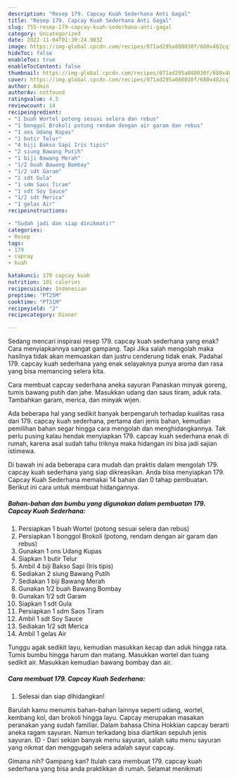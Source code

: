 ```yaml
---
description: "Resep 179. Capcay Kuah Sederhana Anti Gagal"
title: "Resep 179. Capcay Kuah Sederhana Anti Gagal"
slug: 755-resep-179-capcay-kuah-sederhana-anti-gagal
category: Uncategorized
date: 2022-11-04T01:39:24.903Z
image: https://img-global.cpcdn.com/recipes/071ad295a088030f/680x482cq70/179-capcay-kuah-sederhana-foto-resep-utama.jpg
hideToc: false
enableToc: true
enableTocContent: false
thumbnail: https://img-global.cpcdn.com/recipes/071ad295a088030f/680x482cq70/179-capcay-kuah-sederhana-foto-resep-utama.jpg
cover: https://img-global.cpcdn.com/recipes/071ad295a088030f/680x482cq70/179-capcay-kuah-sederhana-foto-resep-utama.jpg
author: Admin
authorAv: notfound
ratingvalue: 4.5
reviewcount: 14
recipeingredient:
- "1 buah Wortel potong sesuai selera dan rebus"
- "1 bonggol Brokoli potong rendam dengan air garam dan rebus"
- "1 ons Udang Kupas"
- "1 butir Telur"
- "4 biji Bakso Sapi Iris tipis"
- "2 siung Bawang Putih"
- "1 biji Bawang Merah"
- "1/2 buah Bawang Bombay"
- "1/2 sdt Garam"
- "1 sdt Gula"
- "1 sdm Saos Tiram"
- "1 sdt Soy Sauce"
- "1/2 sdt Merica"
- "1 gelas Air"
recipeinstructions:

- "Sudah jadi dan siap dinikmati!"
categories:
- Resep
tags:
- 179
- capcay
- kuah

katakunci: 179 capcay kuah 
nutrition: 101 calories
recipecuisine: Indonesian
preptime: "PT25M"
cooktime: "PT31M"
recipeyield: "2"
recipecategory: Dinner

---
```



Sedang mencari inspirasi resep 179. capcay kuah sederhana yang enak? Cara menyiapkannya sangat gampang. Tapi Jika salah mengolah maka hasilnya tidak akan memuaskan dan justru cenderung tidak enak. Padahal 179. capcay kuah sederhana yang enak selayaknya punya aroma dan rasa yang bisa memancing selera kita.


Cara membuat capcay sederhana aneka sayuran Panaskan minyak goreng, tumis bawang putih dan jahe. Masukkan udang dan saus tiram, aduk rata. Tambahkan garam, merica, dan minyak wijen.

Ada beberapa hal yang sedikit banyak berpengaruh terhadap kualitas rasa dari 179. capcay kuah sederhana, pertama dari jenis bahan, kemudian pemilihan bahan segar hingga cara mengolah dan menghidangkannya. Tak perlu pusing kalau hendak menyiapkan 179. capcay kuah sederhana enak di rumah, karena asal sudah tahu triknya maka hidangan ini bisa jadi sajian istimewa.


Di bawah ini ada beberapa cara mudah dan praktis dalam mengolah 179. capcay kuah sederhana yang siap dikreasikan. Anda bisa menyiapkan 179. Capcay Kuah Sederhana memakai 14 bahan dan 0 tahap pembuatan. Berikut ini cara untuk membuat hidangannya.

<!--inarticleads1-->

##### Bahan-bahan dan bumbu yang digunakan dalam pembuatan 179. Capcay Kuah Sederhana:

1. Persiapkan 1 buah Wortel (potong sesuai selera dan rebus)
1. Persiapkan 1 bonggol Brokoli (potong, rendam dengan air garam dan rebus)
1. Gunakan 1 ons Udang Kupas
1. Siapkan 1 butir Telur
1. Ambil 4 biji Bakso Sapi (Iris tipis)
1. Sediakan 2 siung Bawang Putih
1. Sediakan 1 biji Bawang Merah
1. Gunakan 1/2 buah Bawang Bombay
1. Gunakan 1/2 sdt Garam
1. Siapkan 1 sdt Gula
1. Persiapkan 1 sdm Saos Tiram
1. Ambil 1 sdt Soy Sauce
1. Sediakan 1/2 sdt Merica
1. Ambil 1 gelas Air


Tunggu agak sedikit layu, kemudian masukkan kecap dan aduk hingga rata. Tumis bumbu hingga harum dan matang. Masukkan wortel dan tuang sedikit air. Masukkan kemudian bawang bombay dan air. 

<!--inarticleads2-->

##### Cara membuat 179. Capcay Kuah Sederhana:


1. Selesai dan siap dihidangkan!

Barulah kamu menumis bahan-bahan lainnya seperti udang, wortel, kembang kol, dan brokoli hingga layu. Capcay merupakan masakan peranakan yang sudah familiar. Dalam bahasa China Hokkian capcay berarti aneka ragam sayuran. Namun terkadang bisa diartikan sepuluh jenis sayuran. ID - Dari sekian banyak menu sayuran, salah satu menu sayuran yang nikmat dan menggugah selera adalah sayur capcay. 

Gimana nih? Gampang kan? Itulah cara membuat 179. capcay kuah sederhana yang bisa anda praktikkan di rumah. Selamat menikmati
